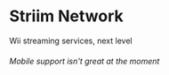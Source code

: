 # Striim Network
Wii streaming services, next level
###### Mobile support isn't great at the moment

